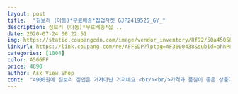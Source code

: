```yaml
---
layout: post 
title:  "짐보리 (아동)*무료배송*집업자켓 GJP2419525_GY_" 
description: 짐보리 (아동)*무료배송*집 ..
date: 2020-07-24 06:22:51 
img: https://static.coupangcdn.com/image/vendor_inventory/8f92/50a45058ac4ddd34dd41e8016c68d1f5a0728a8d4ce540e4a59fe88f7f91.jpg 
linkUrl: https://link.coupang.com/re/AFFSDP?lptag=AF3600438&subid=ahnPublicAsk&pageKey=1406888578&itemId=2442566989&vendorItemId=70436313698&traceid=V0-113-05cd2fb97914c299 
categories: [1004] 
color: A566FF 
price: 4890 
author: Ask View Shop 
cont:  "4900원에 짐보리 짚업은 거저아닌 거저네요.<br/><br/>가격과 품질이 좋은 상품이라 몇개씩 구입하게 되었어요<br/>간절기 뿐 아니라<br/>간절기때 활용하기 무척 좋은 아이템이예요.<br/><br/>내년에나 입힐려고 할인하길래 몇개 같이 구입했네요<br/>당장 입힐건 아니고 커서 입히려고 큰거 사뒀습니다.<br/><br/>당장은 잠바도 몇개있고 하지만<br/>무난하게 입을 색이에요<br/>부모라면 공감하실겁니다.<br/><br/>수건재질이구요, 디자인은 사진이랑 똑같아요.<br/><br/>싸게 너무 잘 구입했어요<br/>언제그랬냐는 듯 평온해지죠... <br/><br/>에어컨 바람 맞고 돋아나는 닭살 위에<br/>여름에 에어컨 빵빵한 실내에서도<br/>입어줘야 하잖아요.<br/><br/>지금은 아이에게  큰거 알고샀어요<br/>짚업 딱 덮어놓으면... <br/><br/>짚업의 중요성에 대해... <br/><br/>키 126, 몸무게 27킬로 정도의 8세 남아를 위해 샀는데<br/>타올지에 딱히 올빠짐 같은거도 없고 남자아이가<br/>톡톡하지만 엄청 두껍진 않아서<br/>하나씩들 들여놓으셔요<br/>" 
---
```


